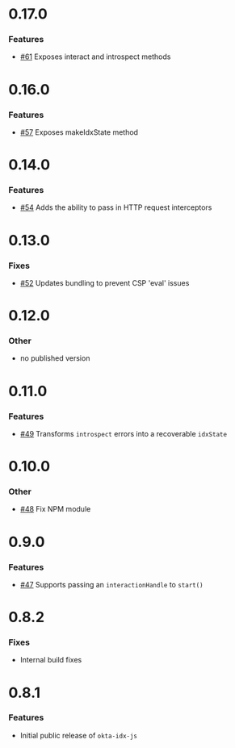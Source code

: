 # 0.17.0

### Features

- [#61](https://github.com/okta/okta-idx-js/pull/61) Exposes interact and introspect methods

# 0.16.0

### Features

- [#57](https://github.com/okta/okta-idx-js/pull/57) Exposes makeIdxState method

# 0.14.0

### Features

- [#54](https://github.com/okta/okta-idx-js/pull/54) Adds the ability to pass in HTTP request interceptors

# 0.13.0

### Fixes
- [#52](https://github.com/okta/okta-idx-js/pull/52) Updates bundling to prevent CSP 'eval' issues

# 0.12.0

### Other
- no published version 

# 0.11.0

### Features

- [#49](https://github.com/okta/okta-idx-js/pull/49) Transforms `introspect` errors into a recoverable `idxState`

# 0.10.0

### Other

- [#48](https://github.com/okta/okta-idx-js/pull/48) Fix NPM module

# 0.9.0

### Features

- [#47](https://github.com/okta/okta-idx-js/pull/47) Supports passing an `interactionHandle` to `start()`

# 0.8.2

### Fixes

- Internal build fixes

# 0.8.1

### Features

- Initial public release of `okta-idx-js`

